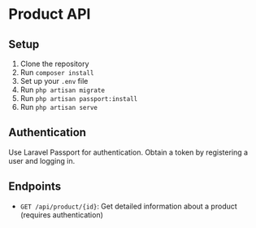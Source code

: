 # Product API

## Setup

1. Clone the repository
2. Run `composer install`
3. Set up your `.env` file
4. Run `php artisan migrate`
5. Run `php artisan passport:install`
6. Run `php artisan serve`

## Authentication

Use Laravel Passport for authentication. Obtain a token by registering a user and logging in.

## Endpoints

- `GET /api/product/{id}`: Get detailed information about a product (requires authentication)
